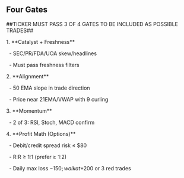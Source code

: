 ## Four Gates ##







##TICKER MUST PASS 3 OF 4 GATES TO BE INCLUDED AS POSSIBLE TRADES##







1\. \*\*Catalyst + Freshness\*\*

&nbsp;  - SEC/PR/FDA/UOA skew/headlines

&nbsp;  - Must pass freshness filters



2\. \*\*Alignment\*\*

&nbsp;  - 50 EMA slope in trade direction

&nbsp;  - Price near 21EMA/VWAP with 9 curling



3\. \*\*Momentum\*\*

&nbsp;  - 2 of 3: RSI, Stoch, MACD confirm



4\. \*\*Profit Math (Options)\*\*

&nbsp;  - Debit/credit spread risk ≤ $80

&nbsp;  - R:R ≥ 1:1 (prefer ≥ 1:2)

&nbsp;  - Daily max loss −$150; walk at +$200 or 3 red trades

